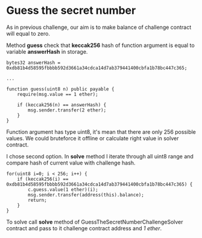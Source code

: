 # Guess the secret number

As in previous challenge, our aim is to make balance of challenge contract will equal to zero.

Method **guess** check that **keccak256** hash of function argument is equal to variable **answerHash** in storage.
```solidity
bytes32 answerHash = 0xdb81b4d58595fbbbb592d3661a34cdca14d7ab379441400cbfa1b78bc447c365;

...

function guess(uint8 n) public payable {
	require(msg.value == 1 ether);

	if (keccak256(n) == answerHash) {
		msg.sender.transfer(2 ether);
	}
}
```

Function argument has type uint8, it's mean that there are only 256 possible values. We could bruteforce it offline or calculate right value in solver contract.

I chose second option. In **solve** method I iterate through all uint8 range and compare hash of current value with challenge hash.
```solidity
for(uint8 i=0; i < 256; i++) {
	if (keccak256(i) == 0xdb81b4d58595fbbbb592d3661a34cdca14d7ab379441400cbfa1b78bc447c365) {
		c.guess.value(1 ether)(i);
		msg.sender.transfer(address(this).balance);
		return;
    }
}
```

To solve call **solve** method of GuessTheSecretNumberChallengeSolver contract and pass to it challenge contract address and *1 ether*.